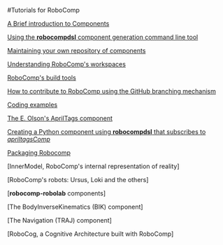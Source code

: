 #Tutorials for RoboComp


[A Brief introduction to Components](components.md)

[Using the **robocompdsl** component generation command line tool](robocompdsl.md)

[Maintaining your own repository of components](using_github.md)

[Understanding RoboComp's workspaces](workspaceModel.md)

[RoboComp's  build tools ](buildTools.md)

[How to contribute to RoboComp using the GitHub branching mechanism](contribute/contribute.md)

[Coding examples](code-examples)

[The E. Olson's AprilTags component](https://github.com/robocomp/robocomp-robolab/blob/master/components/apriltagsComp/README.md)

[Creating a Python component using **robocompdsl** that subscribes to *apriltagsComp*](robocompdsl_python.md)

[Packaging Robocomp ](packaging.md)

[InnerModel, RoboComp's internal representation of reality]

[RoboComp's robots: Ursus, Loki and the others]

[**robocomp-robolab** components]

[The BodyInverseKinematics (BIK) component]

[The Navigation (TRAJ) component]

[RoboCog, a Cognitive Architecture built with RoboComp]





